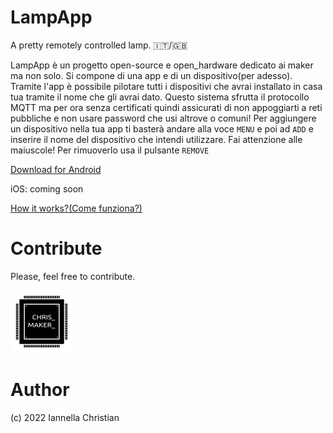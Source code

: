 # LampApp
A pretty remotely controlled lamp.
🇮🇹/🇬🇧

LampApp è un progetto open-source e open_hardware dedicato ai maker ma non solo.
Si compone di una app e di un dispositivo(per adesso).
Tramite l'app è possibile pilotare tutti i dispositivi che avrai installato in casa tua tramite il nome che gli avrai dato.
Questo sistema sfrutta il protocollo MQTT ma per ora senza certificati quindi assicurati di non appoggiarti a reti pubbliche e non usare password
che usi altrove o comuni!
Per aggiungere un dispositivo nella tua app ti basterà andare alla voce `MENU` e poi ad `ADD` e inserire il nome del dispositivo che intendi utilizzare.
Fai attenzione alle maiuscole!
Per rimuoverlo usa il pulsante `REMOVE`




[Download for Android](https://play.google.com/store/apps/details?id=com.lampapp.lampapp&hl=it&gl=IT) 

iOS: coming soon 




[How it works?(Come funziona?)](https://github.com/ChristianIannella/LampApp/blob/main/LampApp_1.2/README.md)

# Contribute
Please, feel free to contribute.


![Alt text](LampApp_1.2/images/Logo_100x100.png?raw=true "Title") 


# Author
(c) 2022 Iannella Christian
